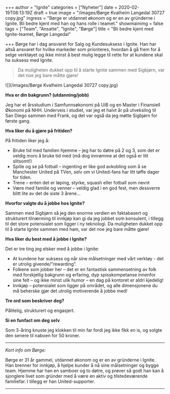 +++
author = "Ignite"
categories = ["Nyheter"]
date = 2020-02-19T08:13:19Z
draft = true
image = "/images/Børge Kvalheim Langedal 30727 copy.jpg"
ingress = "Børge er utdannet økonom og er en av gründerne i Ignite. Bli bedre kjent med han og hans rolle i teamet."
showmainimg = false
tags = ["Team", "Ansatte", "Ignite", "Børge"]
title = "Bli bedre kjent med Ignite-teamet, Børge Langedal"

+++
Børge har i dag ansvaret for Salg og Kundesuksess i Ignite. Han har altså ansvaret for hvilke markeder som prioriteres, hvordan å gå frem for å selge verktøyet og ikke minst å best mulig legge til rette for at kundene skal ha suksess med Ignite.

> Da muligheten dukket opp til å starte Ignite sammen med Sigbjørn, var det noe jeg bare måtte gjøre!

![](/images/Børge Kvalheim Langedal 30727 copy.jpg)

**Hva er din bakgrunn? (utdanning/jobb)**

Jeg har et årsstudium i Samfunnsøkonomi på UiB og en Master i Finansiell Økonomi på NHH. Underveis i studiet, var jeg et halvt år på utveksling til San Diego sammen med Frank, og det var også da jeg møtte Sigbjørn for første gang.

**Hva liker du å gjøre på fritiden?**

På fritiden liker jeg å:

* Bruke tid med familien hjemme – jeg har to døtre på 2 og 3, som det er veldig moro å bruke tid med (må dog innrømme at det også er litt slitsomt!)
* Spille og se på fotball – ingenting er like god avkobling som å se Manchester United på TVen, selv om vi United-fans har litt tøffe dager for tiden.
* Trene – enten det er løping, styrke, squash eller fotball som nevnt
* Være med familie og venner – veldig glad i en god fest, men dessverre blitt lite av det de siste 3 årene...

**Hvorfor valgte du å jobbe hos Ignite?**

Sammen med Sigbjørn så jeg den enorme verdien en faktabasert og strukturert tilnærming til innkjøp kan gi da jeg jobbet som konsulent, i tillegg til det store potensialet som ligger i ny teknologi. Da muligheten dukket opp til å starte Ignite sammen med ham, var det noe jeg bare måtte gjøre!

**Hva liker du best med å jobbe i Ignite?**

Det er tre ting jeg elsker med å jobbe i Ignite:

* At kundene har suksess og når sine målsetninger med vårt verktøy - det er utrolig givende/”rewarding”.
* Folkene som jobber her – det er en fantastisk sammensetning av folk med forskjellig bakgrunn og erfaring, dyp spisskompetanse innenfor sine felt – og ikke minst ulik humor – en dag på kontoret er aldri kjedelig!
* Innkjøp – potensialet som ligger på området, og alle dimensjonene du må beherske gjør det utrolig motiverende å jobbe med!

**Tre ord som beskriver deg?**

Pålitelig, strukturert og engasjert.

**Si en funfact om deg selv**

Som 3-åring knuste jeg klokken til min far fordi jeg ikke fikk en is, og solgte den senere til naboen for 50 kroner.

***

_Kort info om Børge:_

Børge er 31 år gammel, utdannet økonom og er en av gründerne i Ignite. Han brenner for innkjøp, å hjelpe kunder å nå sine målsetninger og bygge team. Hjemme har han en samboer og to døtre, og prøver så godt han kan å sjonglere livet som gründer med å være en aktiv og tilstedeværende familiefar. I tillegg er han United-supporter.

***